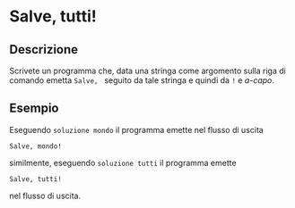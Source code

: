 Salve, tutti!
=============

Descrizione
-----------

Scrivete un programma che, data una stringa come argomento sulla riga di comando
emetta `Salve, ` seguito da tale stringa e quindi da `!` e *a-capo*.


Esempio
-------

Eseguendo `soluzione mondo` il programma emette nel flusso di uscita

    Salve, mondo!

similmente, eseguendo `soluzione tutti` il programma emette

    Salve, tutti!

nel flusso di uscita.
